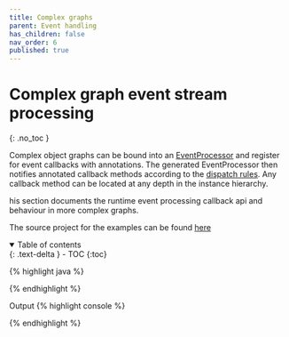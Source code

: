 ```yaml
---
title: Complex graphs
parent: Event handling
has_children: false
nav_order: 6
published: true
---
```


# Complex graph event stream processing
{: .no_toc }

Complex object graphs can be bound into an [EventProcessor](https://github.com/v12technology/fluxtion/tree/{{site.fluxtion_version}}/runtime/src/main/java/com/fluxtion/runtime/EventProcessor.java) and register for event callbacks with annotations. 
The generated EventProcessor then notifies annotated callback methods according to the [dispatch rules](../core-technology#event-dispatch-rules). Any callback
method can be located at any depth in the instance hierarchy. 

his section documents the runtime event processing callback api and behaviour in more complex graphs.

The source project for the examples can be found [here]({{site.reference_examples}}/runtime-execution/src/main/java/com/fluxtion/example/reference/complexgraphs)

<details open markdown="block">
  <summary>
    Table of contents
  </summary>
  {: .text-delta }
- TOC
{:toc}
</details>





{% highlight java %}

{% endhighlight %}

Output
{% highlight console %}

{% endhighlight %}
